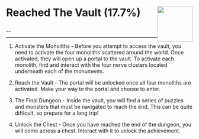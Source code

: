 # Reached The Vault (17.7%) <img style="float: right;" src="https://cdn.akamai.steamstatic.com/steamcommunity/public/images/apps/881100/7e66ed4b29a19b4fbe2a7ef4f7384aabaad2f57a.jpg" width="96" height="96">

__

---

1. Activate the Monoliths - Before you attempt to access the vault, you need to activate the four monoliths scattered around the world. Once activated, they will open up a portal to the vault. To activate each monolith, find and interact with the four nerve clusters located underneath each of the monuments. 

2. Reach the Vault - The portal will be unlocked once all four monoliths are activated. Make your way to the portal and choose to enter. 

3. The Final Dungeon - Inside the vault, you will find a series of puzzles and monsters that must be navigated to reach the end. This can be quite difficult, so prepare for a long trip!

4. Unlock the Chest - Once you have reached the end of the dungeon, you will come across a chest. Interact with it to unlock the achievement.